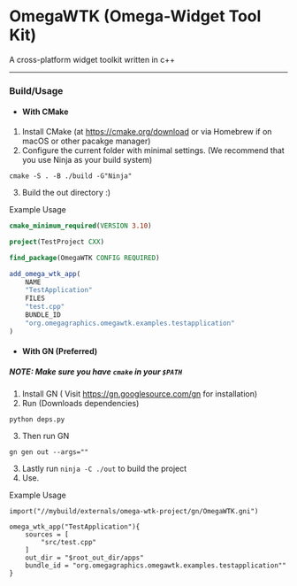 # OmegaWTK (Omega-Widget Tool Kit)
 A cross-platform widget toolkit written in c++

---
###  Build/Usage


- #### With CMake
1. Install CMake (at https://cmake.org/download or via Homebrew if on macOS or other pacakge manager)
2. Configure the current folder with minimal settings.
(We recommend that you use Ninja as your build system)
```shell
cmake -S . -B ./build -G"Ninja" 
```
3. Build the out directory :)

Example Usage

```cmake
cmake_minimum_required(VERSION 3.10)

project(TestProject CXX)

find_package(OmegaWTK CONFIG REQUIRED)

add_omega_wtk_app(
    NAME
    "TestApplication"
    FILES 
    "test.cpp"
    BUNDLE_ID
    "org.omegagraphics.omegawtk.examples.testapplication"
)
```
- #### With GN (Preferred)
##### NOTE: Make sure you have `cmake` in your `$PATH`
1. Install GN ( Visit https://gn.googlesource.com/gn for installation)   
2. Run (Downloads dependencies)
```shell
python deps.py
```
3. Then run GN
```shell
gn gen out --args=""
```
3. Lastly run `ninja -C ./out` to build the project
4. Use.

Example Usage

```GN
import("//mybuild/externals/omega-wtk-project/gn/OmegaWTK.gni")

omega_wtk_app("TestApplication"){
    sources = [
        "src/test.cpp"
    ]
    out_dir = "$root_out_dir/apps"
    bundle_id = "org.omegagraphics.omegawtk.examples.testapplication""
}

```